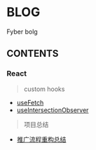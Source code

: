 # BLOG

Fyber bolg

## CONTENTS

### React

> custom hooks

- [useFetch](https://github.com/fyber-LJX/blog/issues/2)
- [useIntersectionObserver](https://github.com/fyber-LJX/blog/issues/1)

> 项目总结

- [推广流程重构总结](https://github.com/fyber-LJX/blog/blob/master/docs/React/projest_rewrite.md)

